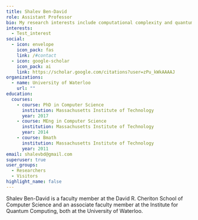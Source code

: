 ```yaml
---
title: Shalev Ben-David
role: Assistant Professor
bio: My research interests include computational complexity and quantum computing
interests:
  - Test_interest
social:
  - icon: envelope
    icon_pack: fas
    link: /#contact
  - icon: google-scholar
    icon_pack: ai
    link: https://scholar.google.com/citations?user=zPu_kWkAAAAJ
organizations:
  - name: University of Waterloo
    url: ""
education:
  courses:
    - course: PhD in Computer Science
      institution: Massachusetts Institute of Technology
      year: 2017
    - course: MEng in Computer Science
      institution: Massachusetts Institute of Technology
      year: 2014
    - course: Bmath
      institution: Massachusetts Institute of Technology
      year: 2011
email: shalevbd@gmail.com
superuser: true
user_groups:
  - Researchers
  - Visitors
highlight_name: false
---
```

Shalev Ben-David is a faculty member at the David R. Cheriton School of Computer Science and an associate faculty member at the Institute for Quantum Computing, both at the University of Waterloo.